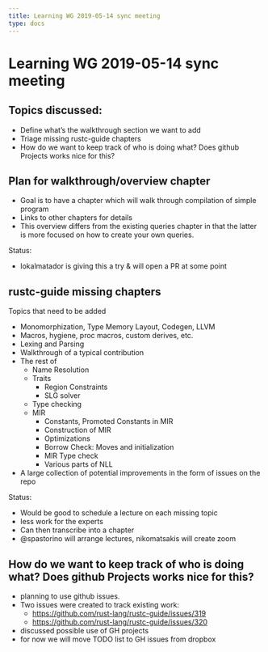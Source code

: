 ```yaml
---
title: Learning WG 2019-05-14 sync meeting
type: docs
---
```

# Learning WG 2019-05-14 sync meeting

## Topics discussed:

- Define what’s the walkthrough section we want to add
- Triage missing rustc-guide chapters
- How do we want to keep track of who is doing what? Does github Projects works
  nice for this?

## Plan for walkthrough/overview chapter

- Goal is to have a chapter which will walk through compilation of simple program
- Links to other chapters for details
- This overview differs from the existing queries chapter in that the latter is
  more focused on how to create your own queries.

Status:
- lokalmatador is giving this a try & will open a PR at some point

## rustc-guide missing chapters

Topics that need to be added

- Monomorphization, Type Memory Layout, Codegen, LLVM
- Macros, hygiene, proc macros, custom derives, etc.
- Lexing and Parsing
- Walkthrough of a typical contribution
- The rest of
  - Name Resolution
  - Traits
    - Region Constraints
    - SLG solver
  - Type checking
  - MIR
    - Constants, Promoted Constants in MIR
    - Construction of MIR
    - Optimizations
    - Borrow Check: Moves and initialization
    - MIR Type check
    - Various parts of NLL
- A large collection of potential improvements in the form of issues on the repo

Status:

- Would be good to schedule a lecture on each missing topic
- less work for the experts
- Can then transcribe into a chapter
- @spastorino will arrange lectures, nikomatsakis will create zoom

## How do we want to keep track of who is doing what? Does github Projects works nice for this?

- planning to use github issues.
- Two issues were created to track existing work:
  - https://github.com/rust-lang/rustc-guide/issues/319
  - https://github.com/rust-lang/rustc-guide/issues/320
- discussed possible use of GH projects
- for now we will move TODO list to GH issues from dropbox